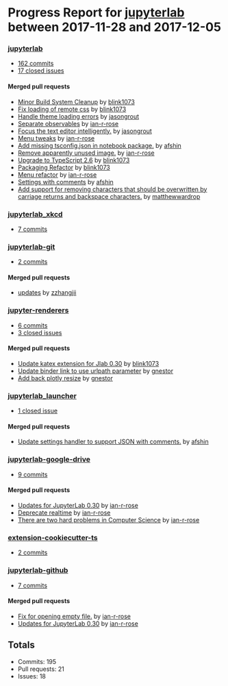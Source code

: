 # Progress Report for [jupyterlab](https://github.com/jupyterlab) between 2017-11-28 and 2017-12-05

### [jupyterlab](https://github.com/jupyterlab/jupyterlab)
-  [162 commits](https://github.com/jupyterlab/jupyterlab/compare/master@%7B1511848800%7D...master@%7B1512453600%7D)
-  [17 closed issues](https://github.com/jupyterlab/jupyterlab/issues?utf8=%E2%9C%93&q=is%3Aissue%20closed%3A2017-11-28..2017-12-05)

#### Merged pull requests
- [Minor Build System Cleanup](https://github.com/jupyterlab/jupyterlab/pull/3307) by [blink1073](https://github.com/blink1073)
- [Fix loading of remote css](https://github.com/jupyterlab/jupyterlab/pull/3304) by [blink1073](https://github.com/blink1073)
- [Handle theme loading errors](https://github.com/jupyterlab/jupyterlab/pull/3298) by [jasongrout](https://github.com/jasongrout)
- [Separate observables](https://github.com/jupyterlab/jupyterlab/pull/3296) by [ian-r-rose](https://github.com/ian-r-rose)
- [Focus the text editor intelligently.](https://github.com/jupyterlab/jupyterlab/pull/3292) by [jasongrout](https://github.com/jasongrout)
- [Menu tweaks](https://github.com/jupyterlab/jupyterlab/pull/3291) by [ian-r-rose](https://github.com/ian-r-rose)
- [Add missing tsconfig.json in notebook package.](https://github.com/jupyterlab/jupyterlab/pull/3290) by [afshin](https://github.com/afshin)
- [Remove apparently unused image.](https://github.com/jupyterlab/jupyterlab/pull/3289) by [ian-r-rose](https://github.com/ian-r-rose)
- [Upgrade to TypeScript 2.6](https://github.com/jupyterlab/jupyterlab/pull/3288) by [blink1073](https://github.com/blink1073)
- [Packaging Refactor](https://github.com/jupyterlab/jupyterlab/pull/3270) by [blink1073](https://github.com/blink1073)
- [Menu refactor](https://github.com/jupyterlab/jupyterlab/pull/3182) by [ian-r-rose](https://github.com/ian-r-rose)
- [Settings with comments](https://github.com/jupyterlab/jupyterlab/pull/3167) by [afshin](https://github.com/afshin)
- [Add support for removing characters that should be overwritten by carriage returns and backspace characters.](https://github.com/jupyterlab/jupyterlab/pull/2761) by [matthewwardrop](https://github.com/matthewwardrop)

### [jupyterlab_xkcd](https://github.com/jupyterlab/jupyterlab_xkcd)
-  [7 commits](https://github.com/jupyterlab/jupyterlab_xkcd/compare/master@%7B1511848800%7D...master@%7B1512453600%7D)

### [jupyterlab-git](https://github.com/jupyterlab/jupyterlab-git)
-  [2 commits](https://github.com/jupyterlab/jupyterlab-git/compare/master@%7B1511848800%7D...master@%7B1512453600%7D)

#### Merged pull requests
- [updates](https://github.com/jupyterlab/jupyterlab-git/pull/176) by [zzhangjii](https://github.com/zzhangjii)

### [jupyter-renderers](https://github.com/jupyterlab/jupyter-renderers)
-  [6 commits](https://github.com/jupyterlab/jupyter-renderers/compare/master@%7B1511848800%7D...master@%7B1512453600%7D)
-  [3 closed issues](https://github.com/jupyterlab/jupyter-renderers/issues?utf8=%E2%9C%93&q=is%3Aissue%20closed%3A2017-11-28..2017-12-05)

#### Merged pull requests
- [Update katex extension for Jlab 0.30](https://github.com/jupyterlab/jupyter-renderers/pull/73) by [blink1073](https://github.com/blink1073)
- [Update binder link to use urlpath parameter](https://github.com/jupyterlab/jupyter-renderers/pull/71) by [gnestor](https://github.com/gnestor)
- [Add back plotly resize](https://github.com/jupyterlab/jupyter-renderers/pull/70) by [gnestor](https://github.com/gnestor)

### [jupyterlab_launcher](https://github.com/jupyterlab/jupyterlab_launcher)
-  [1 closed issue](https://github.com/jupyterlab/jupyterlab_launcher/issues?utf8=%E2%9C%93&q=is%3Aissue%20closed%3A2017-11-28..2017-12-05)

#### Merged pull requests
- [Update settings handler to support JSON with comments.](https://github.com/jupyterlab/jupyterlab_launcher/pull/25) by [afshin](https://github.com/afshin)

### [jupyterlab-google-drive](https://github.com/jupyterlab/jupyterlab-google-drive)
-  [9 commits](https://github.com/jupyterlab/jupyterlab-google-drive/compare/master@%7B1511848800%7D...master@%7B1512453600%7D)

#### Merged pull requests
- [Updates for JupyterLab 0.30](https://github.com/jupyterlab/jupyterlab-google-drive/pull/110) by [ian-r-rose](https://github.com/ian-r-rose)
- [Deprecate realtime](https://github.com/jupyterlab/jupyterlab-google-drive/pull/109) by [ian-r-rose](https://github.com/ian-r-rose)
- [There are two hard problems in Computer Science](https://github.com/jupyterlab/jupyterlab-google-drive/pull/107) by [ian-r-rose](https://github.com/ian-r-rose)

### [extension-cookiecutter-ts](https://github.com/jupyterlab/extension-cookiecutter-ts)
-  [2 commits](https://github.com/jupyterlab/extension-cookiecutter-ts/compare/master@%7B1511848800%7D...master@%7B1512453600%7D)

### [jupyterlab-github](https://github.com/jupyterlab/jupyterlab-github)
-  [7 commits](https://github.com/jupyterlab/jupyterlab-github/compare/master@%7B1511848800%7D...master@%7B1512453600%7D)

#### Merged pull requests
- [Fix for opening empty file.](https://github.com/jupyterlab/jupyterlab-github/pull/25) by [ian-r-rose](https://github.com/ian-r-rose)
- [Updates for JupyterLab 0.30](https://github.com/jupyterlab/jupyterlab-github/pull/24) by [ian-r-rose](https://github.com/ian-r-rose)

## Totals
- Commits: 195
- Pull requests: 21
- Issues: 18
